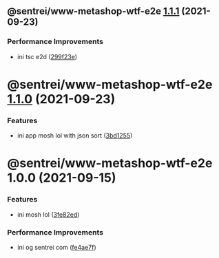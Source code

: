 ## @sentrei/www-metashop-wtf-e2e [1.1.1](https://github.com/sentrei/sentrei/compare/@sentrei/www-metashop-wtf-e2e@1.1.0...@sentrei/www-metashop-wtf-e2e@1.1.1) (2021-09-23)

### Performance Improvements

- ini tsc e2d ([299f23e](https://github.com/sentrei/sentrei/commit/299f23e4bc09c199ec375ac894f3e8d6709a94be))

# @sentrei/www-metashop-wtf-e2e [1.1.0](https://github.com/sentrei/sentrei/compare/@sentrei/www-metashop-wtf-e2e@1.0.0...@sentrei/www-metashop-wtf-e2e@1.1.0) (2021-09-23)

### Features

- ini app mosh lol with json sort ([3bd1255](https://github.com/sentrei/sentrei/commit/3bd12550f6f1a2be250c0497c665e79e9d1ecd88))

# @sentrei/www-metashop-wtf-e2e 1.0.0 (2021-09-15)

### Features

- ini mosh lol ([3fe82ed](https://github.com/sentrei/sentrei/commit/3fe82edce9d55582cf1ca449e880f857b55f7ac9))

### Performance Improvements

- ini og sentrei com ([fe4ae7f](https://github.com/sentrei/sentrei/commit/fe4ae7f7cb4607645b7bea13f04b9fcbf88ddcd6))
